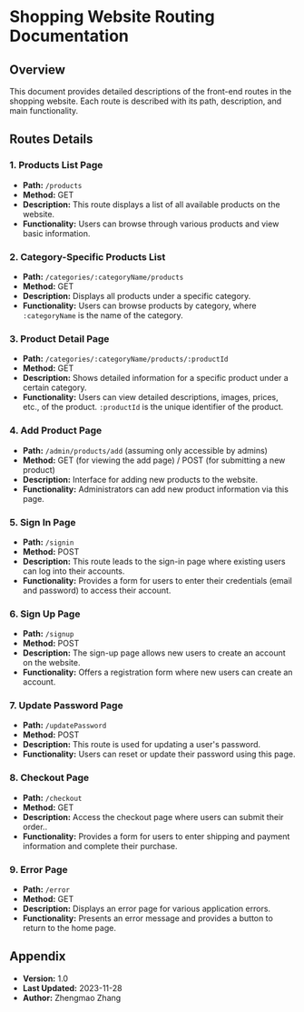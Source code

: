 
# Shopping Website Routing Documentation

## Overview

This document provides detailed descriptions of the front-end routes in the shopping website. Each route is described with its path, description, and main functionality.

## Routes Details

### 1. Products List Page

- **Path:** `/products`
- **Method:** GET
- **Description:** This route displays a list of all available products on the website.
- **Functionality:** Users can browse through various products and view basic information.

### 2. Category-Specific Products List

- **Path:** `/categories/:categoryName/products`
- **Method:** GET
- **Description:** Displays all products under a specific category.
- **Functionality:** Users can browse products by category, where `:categoryName` is the name of the category.

### 3. Product Detail Page

- **Path:** `/categories/:categoryName/products/:productId`
- **Method:** GET
- **Description:** Shows detailed information for a specific product under a certain category.
- **Functionality:** Users can view detailed descriptions, images, prices, etc., of the product. `:productId` is the unique identifier of the product.

### 4. Add Product Page

- **Path:** `/admin/products/add` (assuming only accessible by admins)
- **Method:** GET (for viewing the add page) / POST (for submitting a new product)
- **Description:** Interface for adding new products to the website.
- **Functionality:** Administrators can add new product information via this page.

### 5. Sign In Page

- **Path:** `/signin`
- **Method:** POST
- **Description:** This route leads to the sign-in page where existing users can log into their accounts.
- **Functionality:** Provides a form for users to enter their credentials (email and password) to access their account.

### 6. Sign Up Page

- **Path:** `/signup`
- **Method:** POST
- **Description:** The sign-up page allows new users to create an account on the website.
- **Functionality:** Offers a registration form where new users can create an account.

### 7. Update Password Page

- **Path:** `/updatePassword`
- **Method:** POST
- **Description:** This route is used for updating a user's password.
- **Functionality:** Users can reset or update their password using this page.

### 8. Checkout Page

- **Path:** `/checkout`
- **Method:** GET
- **Description:** Access the checkout page where users can submit their order..
- **Functionality:** Provides a form for users to enter shipping and payment information and complete their purchase.

### 9. Error Page

- **Path:** `/error`
- **Method:** GET
- **Description:** Displays an error page for various application errors.
- **Functionality:** Presents an error message and provides a button to return to the home page.

## Appendix

- **Version:** 1.0
- **Last Updated:** 2023-11-28
- **Author:** Zhengmao Zhang
